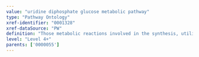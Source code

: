 ```yaml
---
value: "uridine diphosphate glucose metabolic pathway"
type: "Pathway Ontology"
xref-identifier: "0001328"
xref-dataSource: "PW"
definition: "Those metabolic reactions involved in the synthesis, utilization and/or degradation of uridine diphosphate glucose, a nucleotide sugar."
level: "Level 4+"
parents: ['0000055']
---
```

